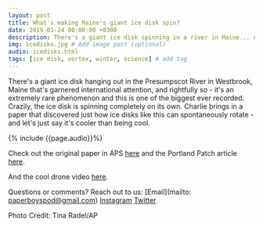 ```yaml
---
layout: post
title: What's making Maine's giant ice disk spin?
date: 2019-01-24 00:00:00 +0300
description: There's a giant ice disk spinning in a river in Maine... # Add post description (shows up as description on social media posts)
img: icedisks.jpg # Add image post (optional)
audio: icedisks.html
tags: [ice disk, vortex, winter, science] # add tag
---
```


There's a giant ice disk hanging out in the Presumpscot River in Westbrook, Maine that's garnered international attention, and rightfully so - it's an extremely rare phenomenon and this is one of the biggest ever recorded. Crazily, the ice disk is spinning completely on its own. Charlie brings in a paper that discovered just how ice disks like this can spontaneously rotate - and let's just say it's cooler than being cool. 

{% include {{page.audio}}%}

Check out the original paper in APS [here](https://journals.aps.org/pre/abstract/10.1103/PhysRevE.93.033112) and the Portland Patch article [here](https://patch.com/maine/portland-me/spinning-ice-disk-maine-raises-speculation-alien-invasion). 

And the cool drone video [here](https://vimeo.com/311380574).

Questions or comments? Reach out to us: [Email](mailto: paperboyspod@gmail.com) [Instagram](https://www.instagram.com/paperboyspod/) [Twitter](https://twitter.com/PaperBoysPod)

Photo Credit: Tina Radel/AP